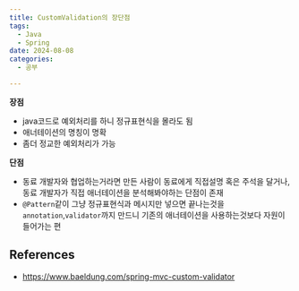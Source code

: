 ```yaml
---
title: CustomValidation의 장단점
tags:
  - Java
  - Spring
date: 2024-08-08
categories:
  - 공부

---
```


**장점**

- java코드로 예외처리를 하니 정규표현식을 몰라도 됨
- 애너테이션의 명칭이 명확
- 좀더 정교한 예외처리가 가능

**단점**

- 동료 개발자와 협업하는거라면 만든 사람이 동료에게 직접설명 혹은 주석을 달거나, 동료 개발자가 직접 애너테이션을 분석해봐야하는 단점이 존재
- `@Pattern`같이 그냥 정규표현식과 메시지만 넣으면 끝나는것을`annotation`,`validator`까지 만드니 기존의 애너테이션을 사용하는것보다 자원이 들어가는 편

## References

- https://www.baeldung.com/spring-mvc-custom-validator
